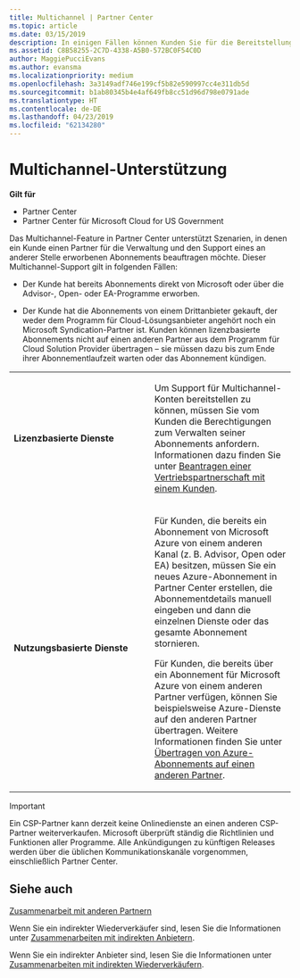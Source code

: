 ```yaml
---
title: Multichannel | Partner Center
ms.topic: article
ms.date: 03/15/2019
description: In einigen Fällen können Kunden Sie für die Bereitstellung und den Support eines Abonnements beauftragen, das sie an anderer Stelle erworben haben.
ms.assetid: C8B58255-2C7D-4338-A5B0-572BC0F54C0D
author: MaggiePucciEvans
ms.author: evansma
ms.localizationpriority: medium
ms.openlocfilehash: 3a3149adf746e199cf5b82e590997cc4e311db5d
ms.sourcegitcommit: b1ab80345b4e4af649fb8cc51d96d798e0791ade
ms.translationtype: HT
ms.contentlocale: de-DE
ms.lasthandoff: 04/23/2019
ms.locfileid: "62134280"
---
```

# <a name="multi-channel-support"></a>Multichannel-Unterstützung

**Gilt für**

-  Partner Center
-  Partner Center für Microsoft Cloud for US Government


Das Multichannel-Feature in Partner Center unterstützt Szenarien, in denen ein Kunde einen Partner für die Verwaltung und den Support eines an anderer Stelle erworbenen Abonnements beauftragen möchte. Dieser Multichannel-Support gilt in folgenden Fällen:

-   Der Kunde hat bereits Abonnements direkt von Microsoft oder über die Advisor-, Open- oder EA-Programme erworben.

-   Der Kunde hat die Abonnements von einem Drittanbieter gekauft, der weder dem Programm für Cloud-Lösungsanbieter angehört noch ein Microsoft Syndication-Partner ist. Kunden können lizenzbasierte Abonnements nicht auf einen anderen Partner aus dem Programm für Cloud Solution Provider übertragen – sie müssen dazu bis zum Ende ihrer Abonnementlaufzeit warten oder das Abonnement kündigen.


<table>
<colgroup>
<col width="50%" />
<col width="50%" />
</colgroup>
<tbody>
<tr class="odd">
<td><p><strong>Lizenzbasierte Dienste</strong></p></td>
<td><p>Um Support für Multichannel-Konten bereitstellen zu können, müssen Sie vom Kunden die Berechtigungen zum Verwalten seiner Abonnements anfordern. Informationen dazu finden Sie unter <a href="request-a-relationship-with-a-customer.md" data-raw-source="[Request a reseller relationship with a customer](request-a-relationship-with-a-customer.md)">Beantragen einer Vertriebspartnerschaft mit einem Kunden</a>.</p></td>
</tr>
<tr class="even">
<td><p><strong>Nutzungsbasierte Dienste</strong></p></td>
<td>
<p>Für Kunden, die bereits ein Abonnement von Microsoft Azure von einem anderen Kanal (z. B. Advisor, Open oder EA) besitzen, müssen Sie ein neues Azure-Abonnement in Partner Center erstellen, die Abonnementdetails manuell eingeben und dann die einzelnen Dienste oder das gesamte Abonnement stornieren.</p>
<p>Für Kunden, die bereits über ein Abonnement für Microsoft Azure von einem anderen Partner verfügen, können Sie beispielsweise Azure-Dienste auf den anderen Partner übertragen. Weitere Informationen finden Sie unter <a href="switch-azure-subscriptions-to-a-different-partner.md" data-raw-source="[Switch Azure subscriptions to a different partner](switch-azure-subscriptions-to-a-different-partner.md)">Übertragen von Azure-Abonnements auf einen anderen Partner</a>.</p>
</td>
</tr>
</tbody>
</table>

> [!IMPORTANT]  
> Ein CSP-Partner kann derzeit keine Onlinedienste an einen anderen CSP-Partner weiterverkaufen. Microsoft überprüft ständig die Richtlinien und Funktionen aller Programme. Alle Ankündigungen zu künftigen Releases werden über die üblichen Kommunikationskanäle vorgenommen, einschließlich Partner Center. 

## <a name="see-also"></a>Siehe auch

[Zusammenarbeit mit anderen Partnern](work-with-other-partners.md)

Wenn Sie ein indirekter Wiederverkäufer sind, lesen Sie die Informationen unter [Zusammenarbeiten mit indirekten Anbietern](indirect-reseller-tasks-in-partner-center.md).

Wenn Sie ein indirekter Anbieter sind, lesen Sie die Informationen unter [Zusammenarbeiten mit indirekten Wiederverkäufern](indirect-provider-tasks-in-partner-center.md). 

 

 



